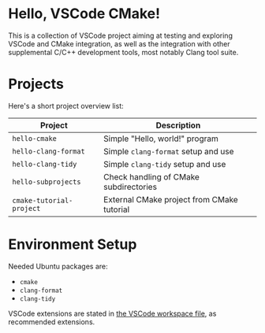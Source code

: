 # Hello, VSCode CMake!

This is a collection of VSCode project aiming at testing and exploring
VSCode and CMake integration, as well as the integration with other
supplemental C/C++ development tools, most notably Clang tool suite.

# Projects

Here's a short project overview list:

|Project                |Description
|---                    |---
|`hello-cmake`          |Simple "Hello, world!" program
|`hello-clang-format`   |Simple `clang-format` setup and use
|`hello-clang-tidy`     |Simple `clang-tidy` setup and use
|`hello-subprojects`    |Check handling of CMake subdirectories
|`cmake-tutorial-project`|External CMake project from CMake tutorial

# Environment Setup

Needed Ubuntu packages are:

*   `cmake`
*   `clang-format`
*   `clang-tidy`

VSCode extensions are stated in [the VSCode workspace
file](hello-vscode-cmake.code-workspace), as recommended extensions.
